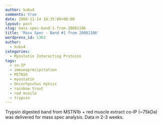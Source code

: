 ```yaml
---
author: kubu4
comments: true
date: 2008-11-14 18:35:09+00:00
layout: post
slug: mass-spec-band-1-from-20081106
title: 'Mass Spec - Band #1 from 20081106'
wordpress_id: 1363
author:
  - kubu4
categories:
  - Myostatin Interacting Proteins
tags:
  - co-IP
  - immunoprecipitation
  - MSTN1b
  - myostatin
  - Oncorhynchus mykiss
  - rainbow trout
  - red muscle
  - trypsin
---
```


Trypsin digested band from MSTN1b + red muscle extract co-IP (~75kDa) was delivered for mass spec analysis. Data in 2-3 weeks.
